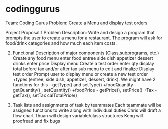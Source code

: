 # codinggurus
Team: Coding Gurus
Problem: Create a Menu and display test orders

Project Proposal
1.Problem Description: Write and design a program that prompts the user to create a menu for a restaurant. The program will ask for food/drink categories and how much each item costs. 

2. Functional Description of major components (Class,subprograms, etc.)
Create any food menu
	enter food
		entree
		side dish
		appetizer
		dessert
		drinks
	enter price
Display menu
Create a test order
enter qty
	display total before tax and/or after tax
	sub menu to edit and finalize
Display test order
Prompt user to display menu or create a new test order
+types (entree, side dish, appetizer, dessert, drink). We might have 2 functions for this - getType() and setType()
+foodQuantity - getQuantity() , setQuantity()
+foodPrice - getPrice(), setPrice()
+Tax - getTax(), setTax 
 calTotalPrice()

3. Task lists and assignments of task by teammates
Each teammate will be assigned functions to write along with individual duties
Chris will draft a flow chart
Thuan will design variable/class structures
Keng will proofread and fix bugs



